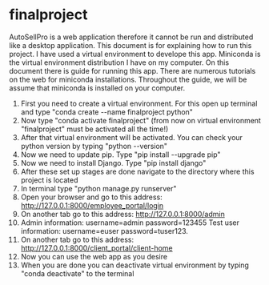 # finalproject

AutoSellPro is a web application therefore it cannot be run and distributed like a desktop application. This document is for explaining how to run this project. I have used a virtual environment to develope this app. Miniconda is the virtual environment distribution I have on my computer. On this document there is guide for running this app. There are numerous tutorials on the web for miniconda installations. Throughout the guide, we will be assume that miniconda is installed on your computer. 

1. First you need to create a virtual environment. For this open up terminal and type "conda create --name finalproject python"
2. Now type "conda activate finalproject" (from now on virtual environment "finalproject" must be activated all the time!)
3. After that virtual environment will be activated. You can check your python version by typing "python --version"
4. Now we need to update pip. Type "pip install --upgrade pip"
5. Now we need to install Django. Type "pip install django"
6. After these set up stages are done navigate to the directory where this project is located
7. In terminal type "python manage.py runserver"
8. Open your browser and go to this address: http://127.0.0.1:8000/employee_portal/login
9. On another tab go to this address: http://127.0.0.1:8000/admin
10. Admin information: username=admin password=123455            Test user information: username=euser password=tuser123.
11. On another tab go to this address: http://127.0.0.1:8000/client_portal/client-home
12. Now you can use the web app as you desire
13. When you are done you can deactivate virtual environment by typing "conda deactivate" to the terminal
 
